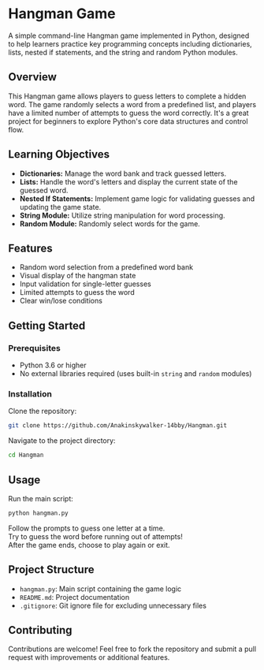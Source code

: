 # Hangman Game

A simple command-line Hangman game implemented in Python, designed to help learners practice key programming concepts including dictionaries, lists, nested if statements, and the string and random Python modules.

## Overview

This Hangman game allows players to guess letters to complete a hidden word. The game randomly selects a word from a predefined list, and players have a limited number of attempts to guess the word correctly. It's a great project for beginners to explore Python's core data structures and control flow.

## Learning Objectives

- **Dictionaries:** Manage the word bank and track guessed letters.
- **Lists:** Handle the word's letters and display the current state of the guessed word.
- **Nested If Statements:** Implement game logic for validating guesses and updating the game state.
- **String Module:** Utilize string manipulation for word processing.
- **Random Module:** Randomly select words for the game.

## Features

- Random word selection from a predefined word bank
- Visual display of the hangman state
- Input validation for single-letter guesses
- Limited attempts to guess the word
- Clear win/lose conditions

## Getting Started

### Prerequisites

- Python 3.6 or higher
- No external libraries required (uses built-in `string` and `random` modules)

### Installation

Clone the repository:
```sh
git clone https://github.com/Anakinskywalker-14bby/Hangman.git
```

Navigate to the project directory:
```sh
cd Hangman
```

## Usage

Run the main script:
```sh
python hangman.py
```

Follow the prompts to guess one letter at a time.  
Try to guess the word before running out of attempts!  
After the game ends, choose to play again or exit.

## Project Structure

- `hangman.py`: Main script containing the game logic
- `README.md`: Project documentation
- `.gitignore`: Git ignore file for excluding unnecessary files

## Contributing

Contributions are welcome! Feel free to fork the repository and submit a pull request with improvements or additional features.